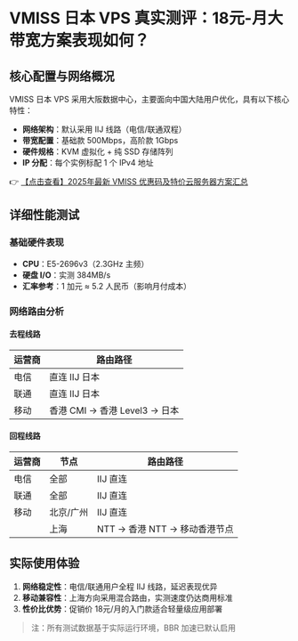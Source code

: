 # VMISS 日本 VPS 真实测评：18元-月大带宽方案表现如何？

## 核心配置与网络概况
VMISS 日本 VPS 采用大阪数据中心，主要面向中国大陆用户优化，具有以下核心特性：
- **网络架构**：默认采用 IIJ 线路（电信/联通双程）
- **带宽配置**：基础款 500Mbps，高阶款 1Gbps
- **硬件规格**：KVM 虚拟化 + 纯 SSD 存储阵列
- **IP 分配**：每个实例标配 1 个 IPv4 地址

👉 [【点击查看】2025年最新 VMISS 优惠码及特价云服务器方案汇总](https://bit.ly/Vmiss)

## 详细性能测试
### 基础硬件表现
- **CPU**：E5-2696v3（2.3GHz 主频）
- **硬盘 I/O**：实测 384MB/s
- **汇率参考**：1 加元 ≈ 5.2 人民币（影响月付成本）

### 网络路由分析
#### 去程线路
| 运营商 | 路由路径 |
|--------|----------|
| 电信   | 直连 IIJ 日本 |
| 联通   | 直连 IIJ 日本 |
| 移动   | 香港 CMI → 香港 Level3 → 日本 |

#### 回程线路
| 运营商 | 节点      | 路由路径                     |
|--------|-----------|------------------------------|
| 电信   | 全部      | IIJ 直连                     |
| 联通   | 全部      | IIJ 直连                     |
| 移动   | 北京/广州 | IIJ 直连                     |
|        | 上海      | NTT → 香港 NTT → 移动香港节点 |

## 实际使用体验
1. **网络稳定性**：电信/联通用户全程 IIJ 线路，延迟表现优异
2. **移动兼容性**：上海方向采用混合路由，实测速度仍达商用标准
3. **性价比优势**：促销价 18元/月的入门款适合轻量级应用部署

> 注：所有测试数据基于实际运行环境，BBR 加速已默认启用